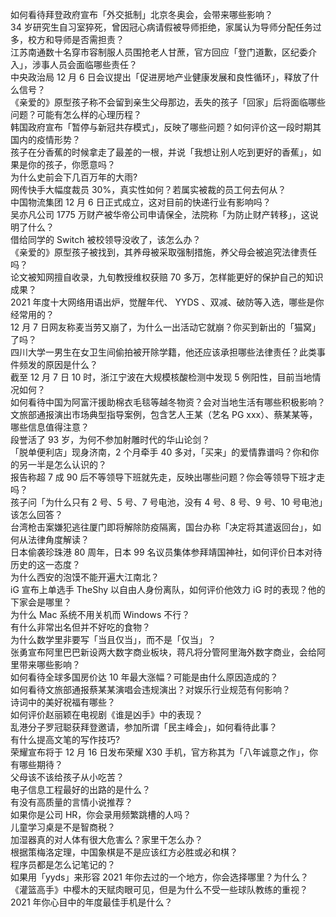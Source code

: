 如何看待拜登政府宣布「外交抵制」北京冬奥会，会带来哪些影响？  
34 岁研究生自习室猝死，曾因冠心病请假被导师拒绝，家属认为导师分配任务过多，校方和导师是否需担责？  
江苏南通数十名穿市容制服人员围抢老人甘蔗，官方回应「登门道歉，区纪委介入」，涉事人员会面临哪些责任？  
中央政治局 12 月 6 日会议提出「促进房地产业健康发展和良性循环」，释放了什么信号？  
《亲爱的》原型孩子称不会留到亲生父母那边，丢失的孩子「回家」后将面临哪些问题？可能有怎么样的心理历程？  
韩国政府宣布「暂停与新冠共存模式」，反映了哪些问题？如何评价这一段时期其国内的疫情形势？  
孩子在分香蕉的时候拿走了最差的一根，并说「我想让别人吃到更好的香蕉」，如果是你的孩子，你愿意吗？  
为什么史前会下几百万年的大雨?  
网传快手大幅度裁员 30%，真实性如何？若属实被裁的员工何去何从？  
中国物流集团 12 月 6 日正式成立，这对目前的快递行业有影响吗？  
吴亦凡公司 1775 万财产被华帝公司申请保全，法院称「为防止财产转移」，这说明了什么？  
借给同学的 Switch 被校领导没收了，该怎么办？  
《亲爱的》原型孩子被找到，其养母被采取强制措施，养父母会被追究法律责任吗？  
论文被知网擅自收录，九旬教授维权获赔 70 多万，怎样能更好的保护自己的知识成果？  
2021 年度十大网络用语出炉，觉醒年代、 YYDS 、双减、破防等入选，哪些是你经常用的？  
12 月 7 日网友称麦当劳又崩了，为什么一出活动它就崩？你买到新出的「猫窝」了吗？  
四川大学一男生在女卫生间偷拍被开除学籍，他还应该承担哪些法律责任？此类事件频发的原因是什么？  
截至 12 月 7 日 10 时，浙江宁波在大规模核酸检测中发现 5 例阳性，目前当地情况如何？  
如何看待中国为阿富汗援助棉衣毛毯等越冬物资？会对当地生活有哪些积极影响？  
文旅部通报演出市场典型指导案例，包含艺人王某（艺名 PG xxx）、蔡某某等，哪些信息值得注意？  
段誉活了 93 岁，为何不参加射雕时代的华山论剑？  
「脱单便利店」现身济南，2 个月牵手 40 多对，「买来」的爱情靠谱吗？你和你的另一半是怎么认识的？  
报告称超 7 成 90 后不等领导下班就先走，反映出哪些问题？你会等领导下班才走吗？  
孩子问「为什么只有 2 号、5 号、7 号电池，没有 4 号、8 号、9 号、10 号电池」该怎么回答？  
台湾枪击案嫌犯逃往厦门即将解除防疫隔离，国台办称「决定将其遣返回台」，如何从法律角度解读？  
日本偷袭珍珠港 80 周年，日本 99 名议员集体参拜靖国神社，如何评价日本对待历史的这一态度？  
为什么西安的泡馍不能开遍大江南北？  
iG 宣布上单选手 TheShy 以自由人身份离队，如何评价他效力 iG 时的表现？他的下家会是哪里？  
为什么 Mac 系统不用关机而 Windows 不行？  
有什么非常出名但并不好吃的食物？  
为什么数学里非要写「当且仅当」，而不是「仅当」？  
张勇宣布阿里巴巴新设两大数字商业板块，蒋凡将分管阿里海外数字商业，会给阿里带来哪些影响？  
如何看待全球多国房价达 10 年最大涨幅？可能是由什么原因造成的？  
如何看待文旅部通报蔡某某演唱会违规演出？对娱乐行业规范有何影响？  
诗词中的美好祝福有哪些？  
如何评价赵丽颖在电视剧《谁是凶手》中的表现？  
乱港分子罗冠聪获拜登邀请，参加所谓「民主峰会」，如何看待此事？  
有什么提高文笔的写作技巧?  
荣耀宣布将于 12 月 16 日发布荣耀 X30 手机，官方称其为「八年诚意之作」，你有哪些期待？  
父母该不该给孩子从小吃苦？  
电子信息工程最好的出路的是什么？  
有没有高质量的言情小说推荐？  
如果你是公司 HR，你会录用频繁跳槽的人吗？  
儿童学习桌是不是智商税？  
加湿器真的对人体有很大危害么？家里干怎么办？  
根据策梅洛定理，中国象棋是不是应该红方必胜或必和棋？  
程序员都是怎么记笔记的？  
如果用「yyds」来形容 2021 年你去过的一个地方，你会选择哪里？为什么？  
《灌篮高手》中樱木的天赋肉眼可见，但是为什么不受一些球队教练的重视？  
2021 年你心目中的年度最佳手机是什么？  
